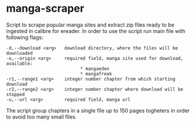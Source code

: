 # manga-scraper

Script to scrape popular manga sites and extract zip files ready to be ingested in calibre for ereader.
In order to use the script run main file with following flags:
```
-d,--download <arg>   download directory, where the files will be downloaded
-o,--origin <arg>     required field, manga site used for download, available:
                            * mangaeden
                            * mangafreak
-r1,--range1 <arg>    integer number chapter from which starting download
-r2,--range2 <arg>    integer number chapter where download will be
stopped
-u,--url <arg>        required field, manga url
```

The script group chapters in a single file up to 150 pages togheters in order to avoid too many small files.